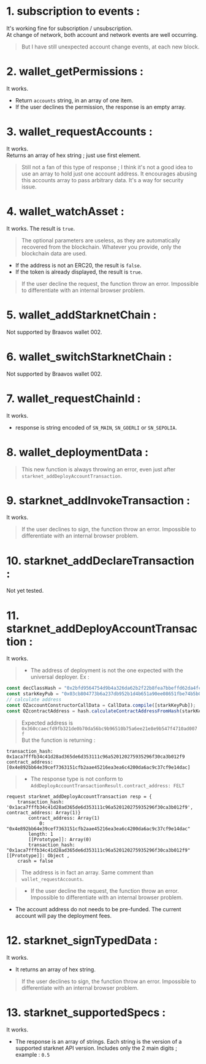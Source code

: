 # 1. subscription to events :
It's working fine for subscription / unsubscription.  
At change of network, both account and network events are well occurring.  
> But I have still unexpected account change events, at each new block.

# 2. wallet_getPermissions :
It works.  
- Return `accounts` string, in an array of one item. 
- If the user declines the permission, the response is an empty array.

# 3. wallet_requestAccounts :
It works.  
Returns an array of hex string ; just use first element. 
> Still not a fan of this type of response ; I think it's not a good idea to use an array to hold just one account address. It encourages abusing this accounts array to pass arbitrary data. It's a way for security issue.
  
# 4. wallet_watchAsset :
It works. The result is `true`. 
> The optional parameters are useless, as they are automatically recovered from the blockchain. Whatever you provide, only the blockchain data are used.
- If the address is not an ERC20, the result is `false`.
- If the token is already displayed, the result is `true`.
> If the user decline the request, the function throw an error. Impossible to differentiate with an internal browser problem.
  
# 5. wallet_addStarknetChain :
  Not supported by Braavos wallet 002.  
  
# 6. wallet_switchStarknetChain :
  Not supported by Braavos wallet 002.  
 
# 7. wallet_requestChainId :
It works.
- response is string encoded of `SN_MAIN`, `SN_GOERLI` or `SN_SEPOLIA`.
  
# 8. wallet_deploymentData :
> This new function is always throwing an error, even just after ` starknet_addDeployAccountTransaction`.

# 9. starknet_addInvokeTransaction :
It works. 
> If the user declines to sign, the function throw an error. Impossible to differentiate with an internal browser problem.

# 10. starknet_addDeclareTransaction :
Not yet tested.

# 11. starknet_addDeployAccountTransaction :
It works.
> - The address of deployment is not the one expected with the universal deployer. Ex :  
``` typescript 
const decClassHash = "0x2bfd9564754d9b4a326da62b2f22b8fea7bbeffd62da4fcaea986c323b7aeb"; // OZ cairo v2.1.0
const starkKeyPub = "0x03cb804773b6a237db952b1d4b651a90ee08651fbe74b5b05f8fabb2529acb45";
// calculate address
const OZaccountConstructorCallData = CallData.compile([starkKeyPub]);
const OZcontractAddress = hash.calculateContractAddressFromHash(starkKeyPub, decClassHash, OZaccountConstructorCallData, 0);
```
> Expected address is `0x360ccaecfd9fb321de0b70da56bc9b96510b75a6ee21e8e9b547f4710ad007f`  
> But the function is returning :
```
transaction_hash: 0x1aca7fffb34c41d28ad365de6d353111c96a520120275935296f30ca3b012f9 
contract_address:[0x4e892bb64e39cef7363151cfb2aae45216ea3ea6c4200da6ac9c37cf9e14dac]
```

> - The response type is not conform to `AddDeployAccountTransactionResult.contract_address: FELT`
```
request starknet_addDeployAccountTransaction resp = {
    transaction_hash: '0x1aca7fffb34c41d28ad365de6d353111c96a520120275935296f30ca3b012f9', contract_address: Array(1)}
        contract_address: Array(1)
            0: "0x4e892bb64e39cef7363151cfb2aae45216ea3ea6c4200da6ac9c37cf9e14dac"
        length: 1
        [[Prototype]]: Array(0)
        transaction_hash: "0x1aca7fffb34c41d28ad365de6d353111c96a520120275935296f30ca3b012f9"[[Prototype]]: Object , 
    crash = false
```
> The address is in fact an array. Same comment than `wallet_requestAccounts`.
  
>  - If the user decline the request, the function throw an error. Impossible to differentiate with an internal browser problem.
- The account address do not needs to be pre-funded. The current account will pay the deployment fees.

# 12. starknet_signTypedData : 
It works.
- It returns an array of hex string.
> If the user declines to sign, the function throw an error. Impossible to differentiate with an internal browser problem.

# 13. starknet_supportedSpecs :
It works.
- The response is an array of strings. Each string is the version of a supported starknet API version. Includes only the 2 main digits ; example : `0.5` 

